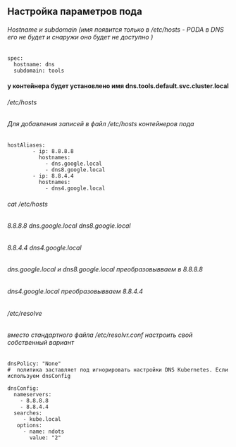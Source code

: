 ## Настройка параметров пода 

###### Hostname и subdomain (имя появится только в /etc/hosts - PODA в DNS его не будет и снаружи оно будет не доступно )
```
spec:
  hostname: dns
  subdomain: tools
```
#### у контейнера будет установлено имя dns.tools.default.svc.cluster.local

######  /etc/hosts
###### Для добавления записей в файл /etc/hosts контейнеров пода 
```
hostAliases:
        - ip: 8.8.8.8
          hostnames:
            - dns.google.local
            - dns8.google.local
        - ip: 8.8.4.4
          hostnames:
            - dns4.google.local
```
###### cat /etc/hosts
###### 8.8.8.8 dns.google.local dns8.google.local
###### 8.8.4.4 dns4.google.local

###### dns.google.local и dns8.google.local преобразовывваем в 8.8.8.8
###### dns4.google.local преобразовывваем 8.8.4.4

###### /etc/resolve
###### вместо стандартного файла /etc/resolvr.conf настроить свой собственный вариант
```
dnsPolicy: "None"
#  политика заставляет под игнорировать настройки DNS Kubernetes. Если используем dnsConfig 

dnsConfig:
  nameservers:
    - 8.8.8.8
    - 8.8.4.4
  searches:
     - kube.local
   options:
     - name: ndots
       value: "2"
```